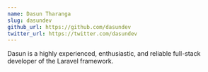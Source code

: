 ```yaml
---
name: Dasun Tharanga
slug: dasundev
github_url: https://github.com/dasundev
twitter_url: https://twitter.com/dasundev
---
```


Dasun is a highly experienced, enthusiastic, and reliable full-stack developer of the Laravel framework.
